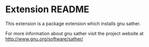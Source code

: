 # Extension README

This extension is a package extension which installs gnu sather.

For more information about gnu sather visit the project website at
http://www.gnu.org/software/sather/

